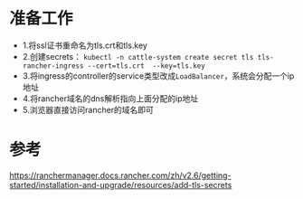 # 准备工作
- 1.将ssl证书重命名为tls.crt和tls.key
- 2.创建secrets： `kubectl -n cattle-system create secret tls tls-rancher-ingress --cert=tls.crt  --key=tls.key`
- 3.将ingress的controller的service类型改成`LoadBalancer`，系统会分配一个ip地址
- 4.将rancher域名的dns解析指向上面分配的ip地址
- 5.浏览器直接访问rancher的域名即可

# 参考
https://ranchermanager.docs.rancher.com/zh/v2.6/getting-started/installation-and-upgrade/resources/add-tls-secrets
